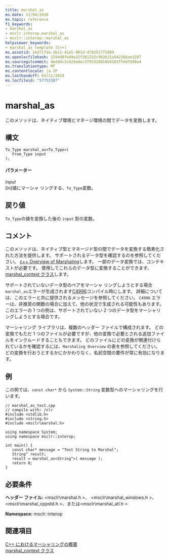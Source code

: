 ```yaml
---
title: marshal_as
ms.date: 11/04/2016
ms.topic: reference
f1_keywords:
- marshal_as
- msclr.interop.marshal_as
- msclr::interop::marshal_as
helpviewer_keywords:
- marshal_as template [C++]
ms.assetid: 2ed717da-2b11-41e5-981d-47d251771989
ms.openlocfilehash: 2294d8fe94a32f281332c963b21a542366ae3207
ms.sourcegitcommit: dedd4c3cb28adec3793329018b9163ffddf890a4
ms.translationtype: MT
ms.contentlocale: ja-JP
ms.lasthandoff: 03/11/2019
ms.locfileid: "57751507"
---
```

# <a name="marshalas"></a>marshal_as

このメソッドは、ネイティブ環境とマネージ環境の間でデータを変換します。

## <a name="syntax"></a>構文

```
To_Type marshal_as<To_Type>(
   From_Type input
);
```

#### <a name="parameters"></a>パラメーター

*input*<br/>
[in]値にマーシャ リングする、`To_Type`変数。

## <a name="return-value"></a>戻り値

`To_Type`の値を変換した後の `input` 型の変数。

## <a name="remarks"></a>コメント

このメソッドは、ネイティブ型とマネージド型の間でデータを変換する簡素化された方法を提供します。 サポートされるデータ型を確認するのを参照してください。 [c++ Overview of Marshaling](../dotnet/overview-of-marshaling-in-cpp.md)します。 一部のデータ変換では、コンテキストが必要です。 使用してこれらのデータ型に変換することができます、 [marshal_context クラス](../dotnet/marshal-context-class.md)します。

サポートされていないデータ型のペアをマーシャ リングしようとする場合`marshal_as`エラーが生成されます[C4996](../error-messages/compiler-warnings/compiler-warning-level-3-c4996.md)コンパイル時にします。 詳細については、このエラーと共に提供されるメッセージを参照してください。 `C4996` エラーは、非推奨の関数の場合に加えて、他の状況で生成される可能性もあります。 このエラーの 1 つの例は、サポートされていない 2 つのデータ型をマーシャリングしようとする場合です。

マーシャリング ライブラリは、複数のヘッダー ファイルで構成されます。 どの変換でもただ 1 つのファイルが必要ですが、他の変換で必要とされる追加ファイルをインクルードすることもできます。 どのファイルにどの変換が関連付けられているかを確認するには、`Marshaling Overview` の表を参照してください。 どの変換を行おうとするかにかかわりなく、名前空間の要件が常に有効になります。

## <a name="example"></a>例

この例では、`const char*` から `System::String` 変数型へのマーシャリングを行います。

```
// marshal_as_test.cpp
// compile with: /clr
#include <stdlib.h>
#include <string.h>
#include <msclr\marshal.h>

using namespace System;
using namespace msclr::interop;

int main() {
   const char* message = "Test String to Marshal";
   String^ result;
   result = marshal_as<String^>( message );
   return 0;
}
```

## <a name="requirements"></a>必要条件

**ヘッダー ファイル:** \<msclr\marshal.h >、 \<msclr\marshal_windows.h >、 \<msclr\marshal_cppstd.h >、または\<msclr\marshal_atl.h >

**Namespace:** msclr::interop

## <a name="see-also"></a>関連項目

[C++ におけるマーシャリングの概要](../dotnet/overview-of-marshaling-in-cpp.md)<br/>
[marshal_context クラス](../dotnet/marshal-context-class.md)
